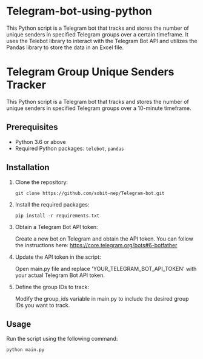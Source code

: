 # Telegram-bot-using-python
This Python script is a Telegram bot that tracks and stores the number of unique senders in specified Telegram groups over a certain timeframe. It uses the Telebot library to interact with the Telegram Bot API and utilizes the Pandas library to store the data in an Excel file.

# Telegram Group Unique Senders Tracker

This Python script is a Telegram bot that tracks and stores the number of unique senders in specified Telegram groups over a 10-minute timeframe.

## Prerequisites
- Python 3.6 or above
- Required Python packages: `telebot`, `pandas`

## Installation

1. Clone the repository:
   ```shell
   git clone https://github.com/sobit-nep/Telegram-bot.git
   
2. Install the required packages:
   ```shell
   pip install -r requirements.txt
   
3. Obtain a Telegram Bot API token:

    Create a new bot on Telegram and obtain the API token. You can follow the instructions here: https://core.telegram.org/bots#6-botfather

4. Update the API token in the script:

    Open main.py file and replace 'YOUR_TELEGRAM_BOT_API_TOKEN' with your actual Telegram Bot API token.

5. Define the group IDs to track:

    Modify the group_ids variable in main.py to include the desired group IDs you want to track.

## Usage
Run the script using the following command:
 ```shell
 python main.py
